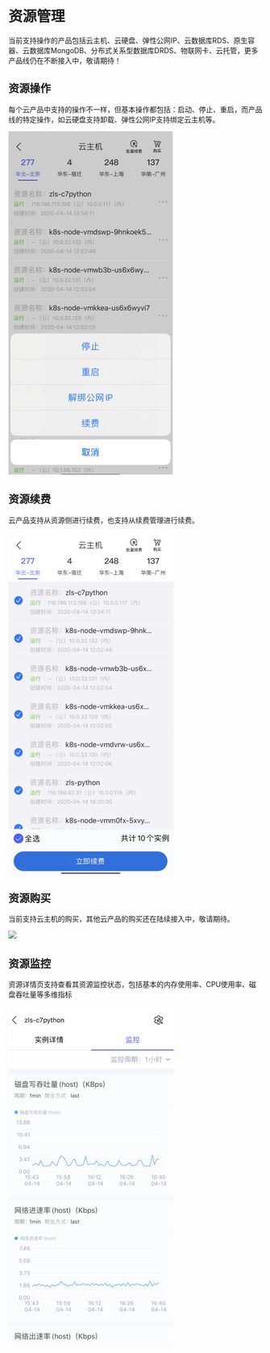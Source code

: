# 资源管理
当前支持操作的产品包括云主机、云硬盘、弹性公网IP、云数据库RDS、原生容器、云数据库MongoDB、分布式关系型数据库DRDS、物联网卡、云托管，更多产品线仍在不断接入中，敬请期待！
## 资源操作
每个云产品中支持的操作不一样，但基本操作都包括：启动、停止、重启，而产品线的特定操作，如云硬盘支持卸载、弹性公网IP支持绑定云主机等。

![](../../../../image/JdcloudApp/资源操作.png)
## 资源续费
云产品支持从资源侧进行续费，也支持从续费管理进行续费。

![](../../../../image/JdcloudApp/资源续费.png)
## 资源购买
当前支持云主机的购买，其他云产品的购买还在陆续接入中，敬请期待。

![](../../../../image/JdcloudApp/资源购买.png)
## 资源监控
资源详情页支持查看其资源监控状态，包括基本的内存使用率、CPU使用率、磁盘吞吐量等多维指标

![](../../../../image/JdcloudApp/资源监控.png)
